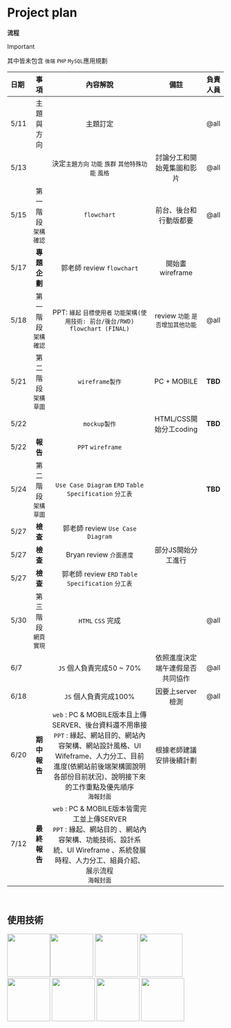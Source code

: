 # Project plan



**流程**  
> [!IMPORTANT]
> 其中皆未包含 `後端` `PHP` `MySQL`應用規劃

| 日期 | 事項 | 內容解說 | 備註 | 負責人員 |
| :--- | :---: | :---: | :---: | ---: |
| 5/11 | 主題與方向  | 主題訂定 | |  @all |
| 5/13 |  | 決定`主題方向` `功能` `族群` `其他特殊功能` `風格` | 討論分工和開始蒐集圖和影片 | @all |
| 5/15 | 第一階段 `架構確認` | `flowchart` | 前台、後台和行動版都要 | @all |
| 5/17 | **專題企劃** | 郭老師 review `flowchart` | 開始畫wireframe |
| 5/18 | 第一階段 `架構確認` | PPT: `緣起` `目標使用者` `功能架構(使用技術: 前台/後台/RWD)` `flowchart (FINAL)` | review `功能` `是否增加其他功能` | @all |
| 5/21 | 第二階段 `架構草圖` | `wireframe製作` | PC + MOBILE | **TBD** |
| 5/22 |  | `mockup製作` | HTML/CSS開始分工coding | **TBD** |
| 5/22 | **報告** | `PPT` `wireframe` |
| 5/24 | 第二階段 `架構草圖` | `Use Case Diagram` `ERD` `Table Specification` `分工表` |  | **TBD** |
| 5/27 | **檢查** | 郭老師 review `Use Case Diagram` |
| 5/27 | **檢查** | Bryan review `介面進度` | 部分JS開始分工進行 |
| 5/27 | **檢查** | 郭老師 review `ERD` `Table Specification` `分工表` |
| 5/30 | 第三階段 `網頁實現` | `HTML` `CSS` 完成 | | @all |
| 6/7 |  | `JS` 個人負責完成50 ~ 70% | 依照進度決定端午連假是否共同協作 | @all |
| 6/18 |  | `JS` 個人負責完成100% | 因要上server檢測 | @all |
| 6/20 | **期中報告** | `web` : PC & MOBILE版本且上傳SERVER、後台資料還不用串接 <br> `PPT` : 緣起、網站目的、網站內容架構、網站設計風格、UI Wifeframe、人力分工、目前進度(依網站前後端架構圖說明各部份目前狀況)、說明接下來的工作重點及優先順序 <br> `海報封面` | 根據老師建議安排後續計劃 |
| 7/12 | **最終報告** | `web` : PC & MOBILE版本皆需完工並上傳SERVER <br> `PPT` : 緣起、網站目的 、網站內容架構、功能技術、設計系統、UI Wireframe 、系統發展時程、人力分工、組員介紹、展示流程 <br> `海報封面` |

<br>

## 使用技術
<img src="https://static-00.iconduck.com/assets.00/html-5-icon-726x1024-evem6gg5.png" height="100px"><img src="https://cdn-icons-png.flaticon.com/512/5968/5968242.png" height="100px">
<img src="https://upload.wikimedia.org/wikipedia/commons/thumb/d/d4/Javascript-shield.svg/1200px-Javascript-shield.svg.png" height="100px">
<img src="https://iconape.com/wp-content/png_logo_vector/jquery.png" height="100px">
<img src="https://cdn-icons-png.flaticon.com/512/5968/5968332.png" height="100px">
<img src="https://static-00.iconduck.com/assets.00/mysql-original-wordmark-icon-2048x1064-jfbaqrzh.png" height="100px">
<img src="https://cdn.iconscout.com/icon/free/png-256/free-vuejs-1175052.png?f=webp" height="100px">
<img src="https://cdn.worldvectorlogo.com/logos/jquery-ui.svg" height="100px">
